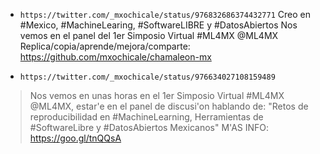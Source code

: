 
* `https://twitter.com/_mxochicale/status/976832686374432771`
Creo en #Mexico, #MachineLearing, #SoftwareLIBRE y #DatosAbiertos
Nos vemos en el panel del 1er Simposio Virtual  #ML4MX @ML4MX
Replica/copia/aprende/mejora/comparte: 
https://github.com/mxochicale/chamaleon-mx



* `https://twitter.com/_mxochicale/status/976634027108159489`
> Nos vemos en unas horas en el 1er Simposio Virtual  #ML4MX @ML4MX, 
> estar'e en el panel de discusi'on hablando de: "Retos de reproducibilidad en 
> #MachineLearning,  Herramientas de #SoftwareLibre y #DatosAbiertos  Mexicanos" M'AS INFO: https://goo.gl/tnQQsA




